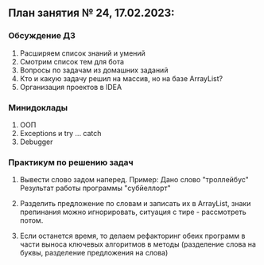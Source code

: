 ## План занятия № 24, 17.02.2023:

### Обсуждение ДЗ
1. Расширяем список знаний и умений
2. Смотрим список тем для бота
3. Вопросы по задачам из домашних заданий
4. Кто и какую задачу решил на массив, но на базе ArrayList?
5. Организация проектов в IDEA

### Минидоклады
1. ООП
2. Exceptions и try ... catch
2. Debugger

### Практикум по решению задач
1. Вывести слово задом наперед. Пример:
Дано слово "троллейбус"
Результат работы программы "cубйеллорт"

2. Разделить предложение по словам и записать их в ArrayList, 
знаки препинания можно игнорировать, ситуация с тире - рассмотреть потом.

3. Если останется время, то делаем рефакторинг обеих программ в части выноса
ключевых алгоритмов в методы (разделение слова на буквы, разделение предложения на слова)
